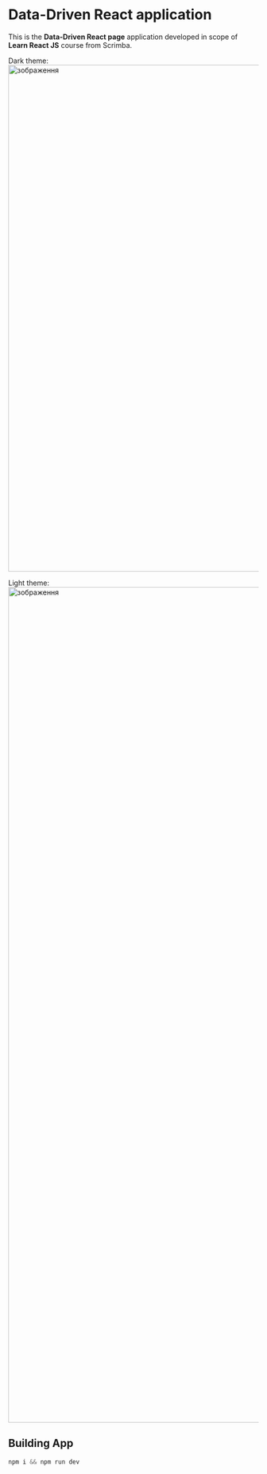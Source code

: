 # Data-Driven React application

This is the **Data-Driven React page** application developed in scope of **Learn React JS** course from Scrimba.

Dark theme:
<img width="1017" alt="зображення" src="https://github.com/user-attachments/assets/8172dba2-9f02-49cf-93c2-8469f647a198" />

Light theme:
<img width="1677" alt="зображення" src="https://github.com/user-attachments/assets/98516304-9c9f-488e-bdf7-e56860caa04c" />



## Building App

```js
npm i && npm run dev
```
